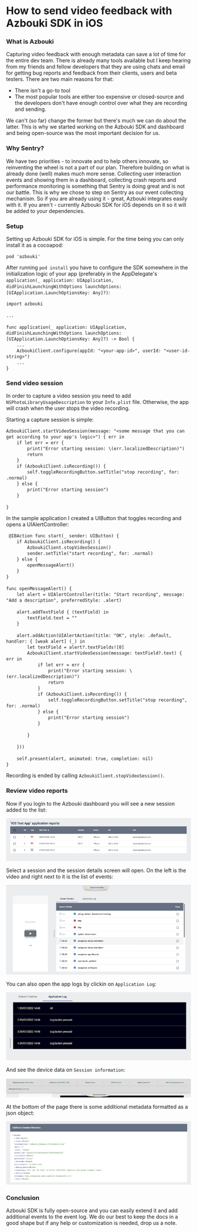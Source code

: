 # How to send video feedback with Azbouki SDK in iOS

### What is Azbouki

Capturing video feedback with enough metadata can save a lot of time for the entire dev team. There is already many tools available but I keep hearing from my friends and fellow developers that they are using chats and email for getting bug reports and feedback from their clients, users and beta testers. There are two main reasons for that:

* There isn't a go-to tool
* The most popular tools are either too expensive or closed-source and the developers don't have enough control over what they are recording and sending.

We can't (so far) change the former but there's much we can do about the latter. This is why we started working on the Azbouki SDK and dashboard and being open-source was the most important decision for us. 

### Why Sentry?

We have two priorities - to innovate and to help others innovate, so reinventing the wheel is not a part of our plan. Therefore building on what is already done (well) makes much more sense. Collecting user interaction events and showing them in a dashboard, collecting crash reports and performance monitoring is something that Sentry is doing great and is not our battle. This is why we chose to step on Sentry as our event collecting mechanism. So if you are already using it - great, Azbouki integrates easily with it. If you aren't - currently Azbouki SDK for iOS depends on it so it will be added to your dependencies.

### Setup

Setting up Azbouki SDK for iOS is simple. For the time being you can only install it as a cocoapod:

```
pod 'azbouki'
```

After running `pod install` you have to configure the SDK somewhere in the initialization logic of your app (preferably in the AppDelegate's `application(_ application: UIApplication, didFinishLaunchingWithOptions launchOptions: [UIApplication.LaunchOptionsKey: Any]?)`:


```
import azbouki

...

func application(_ application: UIApplication, didFinishLaunchingWithOptions launchOptions: [UIApplication.LaunchOptionsKey: Any]?) -> Bool {
	...
	AzboukiClient.configure(appId: "<your-app-id>", userId: "<user-id-string>")
	...
}
```

### Send video session

In order to capture a video session you need to add `NSPhotoLibraryUsageDescription` to your `Info.plist` file. Otherwise, the app will crash when the user stops the video recording.

Starting a capture session is simple:

```
AzboukiClient.startVideoSession(message: "<some message that you can get according to your app's logic>") { err in
    if let err = err {
        print("Error starting session: \(err.localizedDescription)")
        return
    }
    if (AzboukiClient.isRecording()) {
        self.toggleRecordingButton.setTitle("stop recording", for: .normal)
    } else {
        print("Error starting session")
    }
    
}
```

In the sample application I created a UIButton that toggles recording and opens a UIAlertController:

```
 @IBAction func start(_ sender: UIButton) {
    if AzboukiClient.isRecording() {
        AzboukiClient.stopVideoSession()
        sender.setTitle("start recording", for: .normal)
    } else {
        openMessageAlert()
    }
}
    
func openMessageAlert() {
    let alert = UIAlertController(title: "Start recording", message: "Add a description", preferredStyle: .alert)
  
    alert.addTextField { (textField) in
        textField.text = ""
    }

    alert.addAction(UIAlertAction(title: "OK", style: .default, handler: { [weak alert] (_) in
        let textField = alert?.textFields![0]
        AzboukiClient.startVideoSession(message: textField?.text) { err in
            if let err = err {
                print("Error starting session: \(err.localizedDescription)")
                return
            }
            if (AzboukiClient.isRecording()) {
                self.toggleRecordingButton.setTitle("stop recording", for: .normal)
            } else {
                print("Error starting session")
            }
            
        }
        
    }))

    self.present(alert, animated: true, completion: nil)
}
```

Recording is ended by calling `AzboukiClient.stopVideoSession()`.



### Review video reports

Now if you login to the Azbouki dashboard you will see a new session added to the list:

![](https://raw.githubusercontent.com/tdermendjiev/tdermendjiev.github.io/master/assets/img/session-list-small.png)

Select a session and the session details screen will open. On the left is the video and right next to it is the list of events:

![](https://raw.githubusercontent.com/tdermendjiev/tdermendjiev.github.io/master/assets/img/play-events-small.png)

You can also open the app logs by clickin on `Application Log`:

![](https://raw.githubusercontent.com/tdermendjiev/tdermendjiev.github.io/master/assets/img/session-logs-small.png)

And see the device data on `Session information`:

![](https://raw.githubusercontent.com/tdermendjiev/tdermendjiev.github.io/master/assets/img/session-information-small.png)

At the bottom of the page there is some additional metadata formatted as a json object:

![](https://raw.githubusercontent.com/tdermendjiev/tdermendjiev.github.io/master/assets/img/additional-metadata-small.png)

### Conclusion

Azbouki SDK is fully open-source and you can easily extend it and add additional events to the event log. We do our best to keep the docs in a good shape but if any help or customization is needed, drop us a note.
